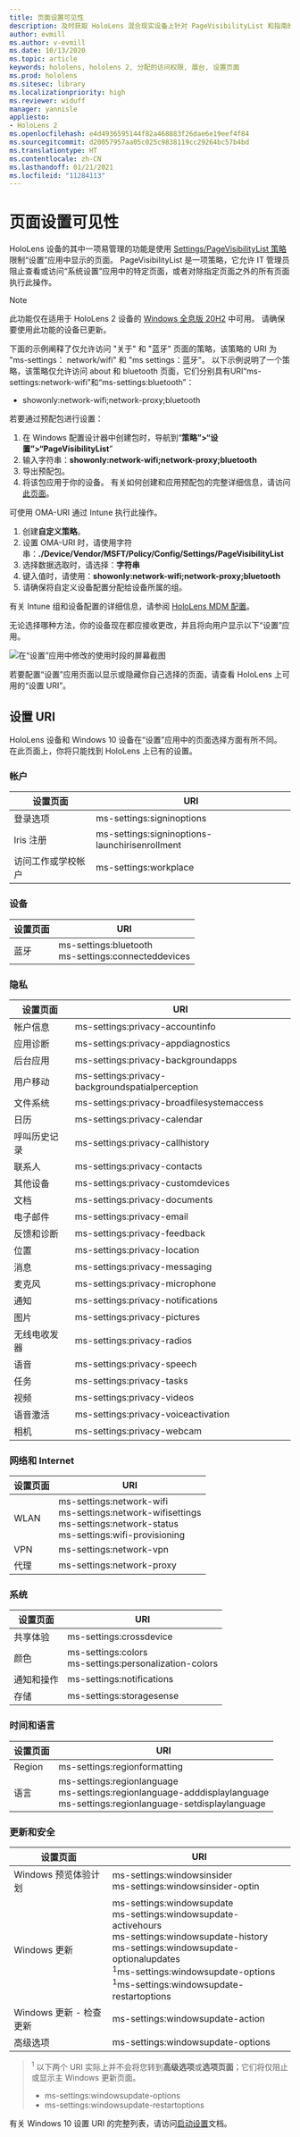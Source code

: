 ```yaml
---
title: 页面设置可见性
description: 及时获取 HoloLens 混合现实设备上针对 PageVisibilityList 和指南的受支持 URI 列表。
author: evmill
ms.author: v-evmill
ms.date: 10/13/2020
ms.topic: article
keywords: hololens, hololens 2, 分配的访问权限, 展台, 设置页面
ms.prod: hololens
ms.sitesec: library
ms.localizationpriority: high
ms.reviewer: widuff
manager: yannisle
appliesto:
- HoloLens 2
ms.openlocfilehash: e4d4936595144f82a468883f26dae6e19eef4f84
ms.sourcegitcommit: d20057957aa05c025c9838119cc29264bc57b4bd
ms.translationtype: HT
ms.contentlocale: zh-CN
ms.lasthandoff: 01/21/2021
ms.locfileid: "11284113"
---
```

# 页面设置可见性

HoloLens 设备的其中一项易管理的功能是使用 [Settings/PageVisibilityList 策略](https://docs.microsoft.com/windows/client-management/mdm/policy-csp-settings#settings-pagevisibilitylist)限制“设置”应用中显示的页面。 PageVisibilityList 是一项策略，它允许 IT 管理员阻止查看或访问“系统设置”应用中的特定页面，或者对除指定页面之外的所有页面执行此操作。 

> [!NOTE]
> 此功能仅在适用于 HoloLens 2 设备的 [Windows 全息版 20H2](hololens-release-notes.md#windows-holographic-version-20h2) 中可用。 请确保要使用此功能的设备已更新。

下面的示例阐释了仅允许访问 "关于" 和 "蓝牙" 页面的策略，该策略的 URI 为 "ms-settings： network/wifi" 和 "ms settings：蓝牙"。 以下示例说明了一个策略，该策略仅允许访问 about 和 bluetooth 页面，它们分别具有URI“ms-settings:network-wifi”和“ms-settings:bluetooth”：
- showonly:network-wifi;network-proxy;bluetooth

若要通过预配包进行设置： 
1. 在 Windows 配置设计器中创建包时，导航到“**策略”>“设置”>“PageVisibilityList**”
1. 输入字符串：**showonly:network-wifi;network-proxy;bluetooth**
1. 导出预配包。
1. 将该包应用于你的设备。 有关如何创建和应用预配包的完整详细信息，请访问[此页面](hololens-provisioning.md)。 

可使用 OMA-URI 通过 Intune 执行此操作。
1. 创建**自定义策略**。
1. 设置 OMA-URI 时，请使用字符串：**./Device/Vendor/MSFT/Policy/Config/Settings/PageVisibilityList**
1. 选择数据选取时，请选择：**字符串**
1. 键入值时，请使用：**showonly:network-wifi;network-proxy;bluetooth**
1. 请确保将自定义设备配置分配给设备所属的组。

有关 Intune 组和设备配置的详细信息，请参阅 [HoloLens MDM 配置](hololens-mdm-configure.md)。

无论选择哪种方法，你的设备现在都应接收更改，并且将向用户显示以下“设置”应用。 

![在“设置”应用中修改的使用时段的屏幕截图](images/hololens-page-visibility-list.jpg)

若要配置“设置”应用页面以显示或隐藏你自己选择的页面，请查看 HoloLens 上可用的“设置 URI”。 

## 设置 URI

HoloLens 设备和 Windows 10 设备在“设置”应用中的页面选择方面有所不同。 在此页面上，你将只能找到 HoloLens 上已有的设置。 

### 帐户
| 设置页面           | URI                                            |
|-------------------------|------------------------------------------------|
| 登录选项         | ms-settings:signinoptions                      |
| Iris 注册       | ms-settings:signinoptions-launchirisenrollment |
| 访问工作或学校帐户 | ms-settings:workplace                          |

### 设备
| 设置页面 | URI                          |
|---------------|------------------------------|
| 蓝牙     | ms-settings:bluetooth <br> ms-settings:connecteddevices |

### 隐私
| 设置页面            | URI                                             |
|--------------------------|-------------------------------------------------|
| 帐户信息             | ms-settings:privacy-accountinfo                 |
| 应用诊断        | ms-settings:privacy-appdiagnostics              |
| 后台应用        | ms-settings:privacy-backgroundapps              |
| 用户移动           | ms-settings:privacy-backgroundspatialperception |
| 文件系统              | ms-settings:privacy-broadfilesystemaccess       |
| 日历                 | ms-settings:privacy-calendar                    |
| 呼叫历史记录             | ms-settings:privacy-callhistory                 |
| 联系人                 | ms-settings:privacy-contacts                    |
| 其他设备            | ms-settings:privacy-customdevices               |
| 文档                | ms-settings:privacy-documents                   |
| 电子邮件                    | ms-settings:privacy-email                       |
| 反馈和诊断 | ms-settings:privacy-feedback                    |
| 位置                 | ms-settings:privacy-location                    |
| 消息                | ms-settings:privacy-messaging                   |
| 麦克风               | ms-settings:privacy-microphone                  |
| 通知            | ms-settings:privacy-notifications               |
| 图片                 | ms-settings:privacy-pictures                    |
| 无线电收发器                   | ms-settings:privacy-radios                      |
| 语音                   | ms-settings:privacy-speech                      |
| 任务                    | ms-settings:privacy-tasks                       |
| 视频                   | ms-settings:privacy-videos                      |
| 语音激活       | ms-settings:privacy-voiceactivation             |
| 相机                   | ms-settings:privacy-webcam                      |

### 网络和 Internet
| 设置页面 | URI                              |
|---------------|----------------------------------|
| WLAN  | ms-settings:network-wifi<br>ms-settings:network-wifisettings<br>ms-settings:network-status<br>ms-settings:wifi-provisioning    |
| VPN   | ms-settings:network-vpn          |
| 代理 | ms-settings:network-proxy        |

### 系统
| 设置页面      | URI                                |
|--------------------|------------------------------------|
| 共享体验 | ms-settings:crossdevice            |
| 颜色             | ms-settings:colors<br>ms-settings:personalization-colors |
| 通知和操作  | ms-settings:notifications          |
| 存储            | ms-settings:storagesense           |

### 时间和语言
| 设置页面 | URI                                           |
|---------------|-----------------------------------------------|
| Region        | ms-settings:regionformatting                  |
| 语言      | ms-settings:regionlanguage<br>ms-settings:regionlanguage-adddisplaylanguage<br>ms-settings:regionlanguage-setdisplaylanguage |

### 更新和安全
| 设置页面                         | URI                                       |
|---------------------------------------|-------------------------------------------|
| Windows 预览体验计划               | ms-settings:windowsinsider <br>ms-settings:windowsinsider-optin          |
| Windows 更新                        | ms-settings:windowsupdate<br> ms-settings:windowsupdate-activehours  <br> ms-settings:windowsupdate-history <br> ms-settings:windowsupdate-optionalupdates <br><sup>1</sup>ms-settings:windowsupdate-options<br><sup>1</sup>ms-settings:windowsupdate-restartoptions |
| Windows 更新 - 检查更新 | ms-settings:windowsupdate-action          |
| 高级选项                    | ms-settings:windowsupdate-options         |

>  <sup>1</sup> 以下两个 URI 实际上并不会将您转到**高级选项**或**选项页面**；它们将仅阻止或显示主 Windows 更新页面。 
> - ms-settings:windowsupdate-options
> - ms-settings:windowsupdate-restartoptions 

有关 Windows 10 设置 URI 的完整列表，请访问[启动设置](https://docs.microsoft.com/windows/uwp/launch-resume/launch-settings-app#ms-settings-uri-scheme-reference)文档。 
